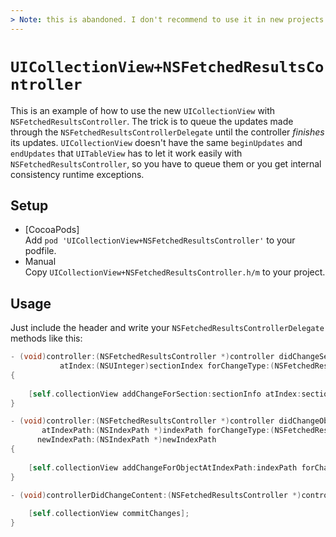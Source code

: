 ```yaml
---
> Note: this is abandoned. I don't recommend to use it in new projects.
---
```


# `UICollectionView+NSFetchedResultsController`

This is an example of how to use the new `UICollectionView` with `NSFetchedResultsController`. The trick is to queue the updates made through the `NSFetchedResultsControllerDelegate` until the controller *finishes* its updates. `UICollectionView` doesn't have the same `beginUpdates` and `endUpdates` that `UITableView` has to let it work easily with `NSFetchedResultsController`, so you have to queue them or you get internal consistency runtime exceptions.

## Setup

* [CocoaPods]  
  Add `pod 'UICollectionView+NSFetchedResultsController'` to your podfile.
* Manual  
  Copy `UICollectionView+NSFetchedResultsController.h/m` to your project.



## Usage

Just include the header and write your `NSFetchedResultsControllerDelegate` methods like this:

``` objective-c
- (void)controller:(NSFetchedResultsController *)controller didChangeSection:(id <NSFetchedResultsSectionInfo>)sectionInfo
           atIndex:(NSUInteger)sectionIndex forChangeType:(NSFetchedResultsChangeType)type
{
    
	[self.collectionView addChangeForSection:sectionInfo atIndex:sectionIndex forChangeType:type];
}

- (void)controller:(NSFetchedResultsController *)controller didChangeObject:(id)anObject
       atIndexPath:(NSIndexPath *)indexPath forChangeType:(NSFetchedResultsChangeType)type
      newIndexPath:(NSIndexPath *)newIndexPath
{
	
	[self.collectionView addChangeForObjectAtIndexPath:indexPath forChangeType:type newIndexPath:newIndexPath];
}

- (void)controllerDidChangeContent:(NSFetchedResultsController *)controller {
	
	[self.collectionView commitChanges];
}
```


